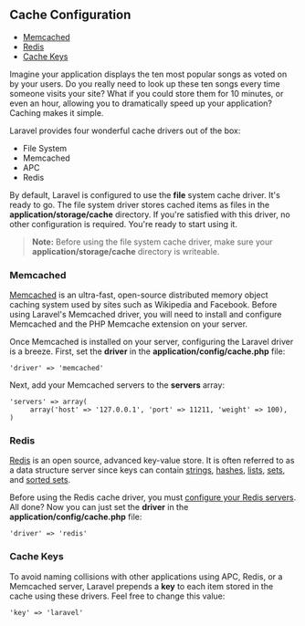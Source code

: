 ## Cache Configuration

- [Memcached](#memcached)
- [Redis](#redis)
- [Cache Keys](#keys)

Imagine your application displays the ten most popular songs as voted on by your users. Do you really need to look up these ten songs every time someone visits your site? What if you could store them for 10 minutes, or even an hour, allowing you to dramatically speed up your application? Caching makes it simple.

Laravel provides four wonderful cache drivers out of the box:

- File System
- Memcached
- APC
- Redis

By default, Laravel is configured to use the **file** system cache driver. It's ready to go. The file system driver stores cached items as files in the **application/storage/cache** directory. If you're satisfied with this driver, no other configuration is required. You're ready to start using it.

> **Note:** Before using the file system cache driver, make sure your **application/storage/cache** directory is writeable.

<a name="memcached"></a>
### Memcached

[Memcached](http://memcached.org) is an ultra-fast, open-source distributed memory object caching system used by sites such as Wikipedia and Facebook. Before using Laravel's Memcached driver, you will need to install and configure Memcached and the PHP Memcache extension on your server.

Once Memcached is installed on your server, configuring the Laravel driver is a breeze. First, set the **driver** in the **application/config/cache.php** file:

	'driver' => 'memcached'

Next, add your Memcached servers to the **servers** array:

	'servers' => array(
	     array('host' => '127.0.0.1', 'port' => 11211, 'weight' => 100),
	)

<a name="redis"></a>
### Redis

[Redis](http://redis.io) is an open source, advanced key-value store. It is often referred to as a data structure server since keys can contain [strings](http://redis.io/topics/data-types#strings), [hashes](http://redis.io/topics/data-types#hashes), [lists](http://redis.io/topics/data-types#lists), [sets](http://redis.io/topics/data-types#sets), and [sorted sets](http://redis.io/topics/data-types#sorted-sets).

Before using the Redis cache driver, you must [configure your Redis servers](/docs/database/redis#config). All done? Now you can just set the **driver** in the **application/config/cache.php** file:

	'driver' => 'redis'

<a name="keys"></a>
### Cache Keys

To avoid naming collisions with other applications using APC, Redis, or a Memcached server, Laravel prepends a **key** to each item stored in the cache using these drivers. Feel free to change this value:

	'key' => 'laravel'